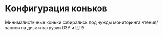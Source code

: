# Конфигурация коньков

Минималистичные коньки собирались под нужды мониторинга чтения/записи на диск и загрузки ОЗУ и ЦПУ
